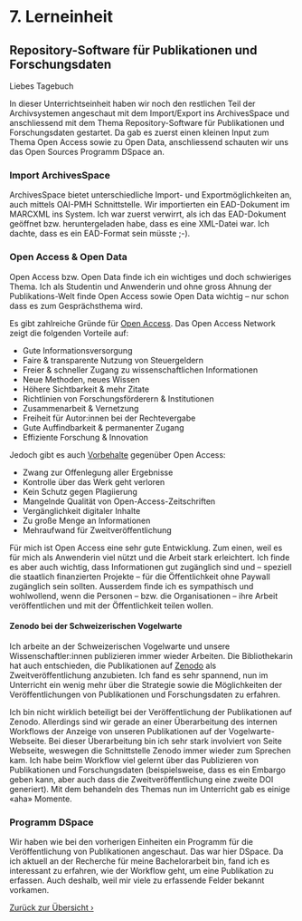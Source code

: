 # 7. Lerneinheit

## Repository-Software für Publikationen und Forschungsdaten

Liebes Tagebuch

In dieser Unterrichtseinheit haben wir noch den restlichen Teil der Archivsystemen angeschaut mit dem Import/Export ins ArchivesSpace und anschliessend mit dem Thema Repository-Software für Publikationen und Forschungsdaten gestartet. Da gab es zuerst einen kleinen Input zum Thema Open Access sowie zu Open Data, anschliessend schauten wir uns das Open Sources Programm DSpace an.

### Import ArchivesSpace
ArchivesSpace bietet unterschiedliche Import- und Exportmöglichkeiten an, auch mittels OAI-PMH Schnittstelle. Wir importierten ein EAD-Dokument im MARCXML ins System. Ich war zuerst verwirrt, als ich das EAD-Dokument geöffnet bzw. heruntergeladen habe, dass es eine XML-Datei war. Ich dachte, dass es ein EAD-Format sein müsste ;-). 

### Open Access & Open Data
Open Access bzw. Open Data finde ich ein wichtiges und doch schwieriges Thema. Ich als Studentin und Anwenderin und ohne gross Ahnung der Publikations-Welt finde Open Access sowie Open Data wichtig – nur schon dass es zum Gesprächsthema wird.

Es gibt zahlreiche Gründe für [Open Access]( https://open-access.network/informieren/open-access-grundlagen/gruende-und-vorbehalte). Das Open Access Network zeigt die folgenden Vorteile auf:
* Gute Informationsversorgung
* Faire & transparente Nutzung von Steuergeldern
* Freier & schneller Zugang zu wissenschaftlichen Informationen
* Neue Methoden, neues Wissen
* Höhere Sichtbarkeit & mehr Zitate
* Richtlinien von Forschungsförderern & Institutionen
* Zusammenarbeit & Vernetzung
* Freiheit für Autor:innen bei der Rechtevergabe
* Gute Auffindbarkeit & permanenter Zugang
* Effiziente Forschung & Innovation

Jedoch gibt es auch [Vorbehalte](https://ub.uni-graz.at/de/services/open-access/vorteile-und-vorbehalte/) gegenüber Open Access:
* Zwang zur Offenlegung aller Ergebnisse
* Kontrolle über das Werk geht verloren
* Kein Schutz gegen Plagiierung
* Mangelnde Qualität von Open-Access-Zeitschriften
* Vergänglichkeit digitaler Inhalte
* Zu große Menge an Informationen
* Mehraufwand für Zweitveröffentlichung

Für mich ist Open Access eine sehr gute Entwicklung. Zum einen, weil es für mich als Anwenderin viel nützt und die Arbeit stark erleichtert. Ich finde es aber auch wichtig, dass Informationen gut zugänglich sind und – speziell die staatlich finanzierten Projekte – für die Öffentlichkeit ohne Paywall zugänglich sein sollten. Ausserdem finde ich es sympathisch und wohlwollend, wenn die Personen – bzw. die Organisationen – ihre Arbeit veröffentlichen und mit der Öffentlichkeit teilen wollen. 

#### Zenodo bei der Schweizerischen Vogelwarte
Ich arbeite an der Schweizerischen Vogelwarte und unsere Wissenschaftler:innen publizieren immer wieder Arbeiten. Die Bibliothekarin hat auch entschieden, die Publikationen auf [Zenodo](https://zenodo.org/communities/vora/about/) als Zweitveröffentlichung anzubieten. Ich fand es sehr spannend, nun im Unterricht ein wenig mehr über die Strategie sowie die Möglichkeiten der Veröffentlichungen von Publikationen und Forschungsdaten zu erfahren. 

Ich bin nicht wirklich beteiligt bei der Veröffentlichung der Publikationen auf Zenodo. Allerdings sind wir gerade an einer Überarbeitung des internen Workflows der Anzeige von unseren Publikationen auf der Vogelwarte-Webseite. Bei dieser Überarbeitung bin ich sehr stark involviert von Seite Webseite, weswegen die Schnittstelle Zenodo immer wieder zum Sprechen kam. Ich habe beim Workflow viel gelernt über das Publizieren von Publikationen und Forschungsdaten (beispielsweise, dass es ein Embargo geben kann, aber auch dass die Zweitveröffentlichung eine zweite DOI generiert). Mit dem behandeln des Themas nun im Unterricht gab es einige «aha» Momente. 

### Programm DSpace
Wir haben wie bei den vorherigen Einheiten ein Programm für die Veröffentlichung von Publikationen angeschaut. Das war hier DSpace. Da ich aktuell an der Recherche für meine Bachelorarbeit bin, fand ich es interessant zu erfahren, wie der Workflow geht, um eine Publikation zu erfassen. Auch deshalb, weil mir viele zu erfassende Felder bekannt vorkamen. 


[Zurück zur Übersicht ›](../README.md)
